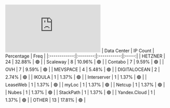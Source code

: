 ![Diagramm](https://github.com/obajay/StateSync-snapshots/blob/main/Projects/Lum/1/README.md)
| Data Center | IP Count | Percentage | Freq |
|:------------:|:--------:|:-----------:|:-----:|
| HETZNER | 24 | 32.88% | 🟢 |
| Scaleway | 8 | 10.96% | 🟢 |
| Contabo | 7 | 9.59% | 🟢 |
| OVH | 7 | 9.59% | 🟢 |
| MEVSPACE | 4 | 5.48% | 🟢 |
| DIGITALOCEAN | 2 | 2.74% | 🟢 |
| IKOULA | 1 | 1.37% | 🟢 |
| Interserver | 1 | 1.37% | 🟢 |
| LeaseWeb | 1 | 1.37% | 🟢 |
| myLoc | 1 | 1.37% | 🟢 |
| Netcup | 1 | 1.37% | 🟢 |
| Nubes | 1 | 1.37% | 🟢 |
| StackPath | 1 | 1.37% | 🟢 |
| Yandex.Cloud | 1 | 1.37% | 🟢 |
| OTHER | 13 | 17.81% | 🟢 |